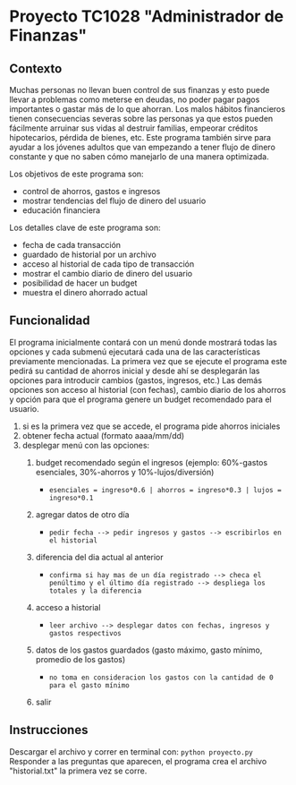 # Proyecto TC1028 "Administrador de Finanzas"
## Contexto
Muchas personas no llevan buen control de sus finanzas y esto puede llevar a problemas como meterse en deudas, no poder pagar pagos importantes o gastar más de lo que ahorran. Los malos hábitos financieros tienen consecuencias severas sobre las personas ya que estos pueden fácilmente arruinar sus vidas al destruir familias, empeorar créditos hipotecarios, pérdida de bienes, etc. Este programa también sirve para ayudar a los jóvenes adultos que van empezando a tener flujo de dinero constante y que no saben cómo manejarlo de una manera optimizada.

Los objetivos de este programa son:
  - control de ahorros, gastos e ingresos
  - mostrar tendencias del flujo de dinero del usuario
  - educación financiera

Los detalles clave de este programa son:
  - fecha de cada transacción
  - guardado de historial por un archivo
  - acceso al historial de cada tipo de transacción
  - mostrar el cambio diario de dinero del usuario
  - posibilidad de hacer un budget
  - muestra el dinero ahorrado actual

## Funcionalidad
El programa inicialmente contará con un menú donde mostrará todas las opciones y cada submenú ejecutará cada una de las características previamente mencionadas. La primera vez que se ejecute el programa este pedirá su cantidad de ahorros inicial y desde ahí se desplegarán las opciones para introducir cambios (gastos, ingresos, etc.) Las demás opciones son acceso al historial (con fechas), cambio diario de los ahorros y opción para que el programa genere un budget recomendado para el usuario.

1) si es la primera vez que se accede, el programa pide ahorros iniciales
2) obtener fecha actual (formato aaaa/mm/dd)
3) desplegar menú con las opciones:
    1. budget recomendado según el ingresos (ejemplo: 60%-gastos esenciales, 30%-ahorros y 10%-lujos/diversión)
       + `esenciales = ingreso*0.6 | ahorros = ingreso*0.3 | lujos = ingreso*0.1`

    2. agregar datos de otro día
       + `pedir fecha --> pedir ingresos y gastos --> escribirlos en el historial`
   
    4. diferencia del dia actual al anterior
       + `confirma si hay mas de un día registrado --> checa el penúltimo y el último día registrado --> despliega los totales y la diferencia`

    6. acceso a historial
       + `leer archivo --> desplegar datos con fechas, ingresos y gastos respectivos`
       
    8. datos de los gastos guardados (gasto máximo, gasto mínimo, promedio de los gastos)
       + `no toma en consideracion los gastos con la cantidad de 0 para el gasto mínimo`
    10. salir

## Instrucciones
Descargar el archivo y correr en terminal con:
 `python proyecto.py`
 Responder a las preguntas que aparecen, el programa crea el archivo "historial.txt" la primera vez se corre.
